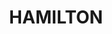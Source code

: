 ---
lastmod: '2025-04-06T06:05:20+00:00'
latitude: -32.924571
layout: suburb
longitude: 151.743325
postcode: '2303'
state: NSW
title: HAMILTON
url: /nsw/hamilton/
---